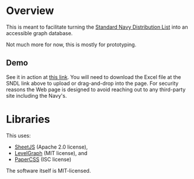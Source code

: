 # Overview

This is meant to facilitate turning the [Standard Navy Distribution
List](https://www.secnav.navy.mil/doni/SECNAV%20Manuals/Secretary%20of%20the%20Navy%20and%20Chief%20of%20Naval%20Operations%20Shore%20and%20Fleet%20Address%20Listings.xlsx)
into an accessible graph database.

Not much more for now, this is mostly for prototyping.

## Demo

See it in action at [this link](https://mpyne-navy.github.io/sndl-graph/). You
will need to download the Excel file at the SNDL link above to upload or
drag-and-drop into the page. For security reasons the Web page is designed to
avoid reaching out to any third-party site including the Navy's.

# Libraries

This uses:

* [SheetJS](https://github.com/SheetJS/sheetjs) (Apache 2.0 license),
* [LevelGraph](https://github.com/levelgraph/levelgraph) (MIT license), and
* [PaperCSS](https://www.getpapercss.com/) (ISC license)

The software itself is MIT-licensed.
